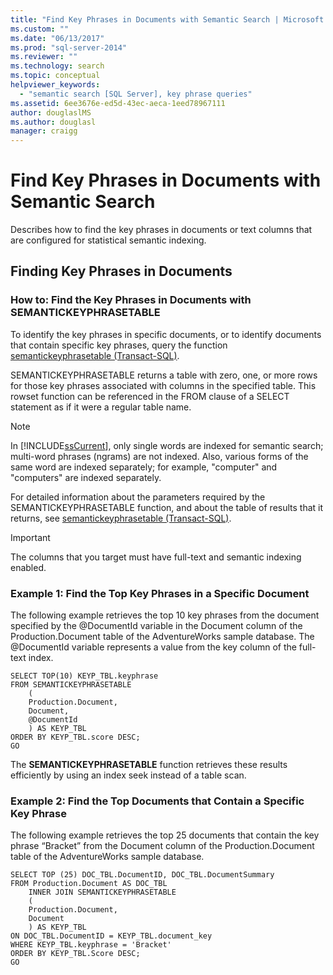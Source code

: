 ```yaml
---
title: "Find Key Phrases in Documents with Semantic Search | Microsoft Docs"
ms.custom: ""
ms.date: "06/13/2017"
ms.prod: "sql-server-2014"
ms.reviewer: ""
ms.technology: search
ms.topic: conceptual
helpviewer_keywords: 
  - "semantic search [SQL Server], key phrase queries"
ms.assetid: 6ee3676e-ed5d-43ec-aeca-1eed78967111
author: douglaslMS
ms.author: douglasl
manager: craigg
---
```

# Find Key Phrases in Documents with Semantic Search
  Describes how to find the key phrases in documents or text columns that are configured for statistical semantic indexing.  
  
##  <a name="BasicsQueryKey"></a> Finding Key Phrases in Documents  
  
###  <a name="howtofind"></a> How to: Find the Key Phrases in Documents with SEMANTICKEYPHRASETABLE  
 To identify the key phrases in specific documents, or to identify documents that contain specific key phrases, query the function [semantickeyphrasetable &#40;Transact-SQL&#41;](/sql/relational-databases/system-functions/semantickeyphrasetable-transact-sql).  
  
 SEMANTICKEYPHRASETABLE returns a table with zero, one, or more rows for those key phrases associated with columns in the specified table. This rowset function can be referenced in the FROM clause of a SELECT statement as if it were a regular table name.  
  
> [!NOTE]  
>  In [!INCLUDE[ssCurrent](../../includes/sscurrent-md.md)], only single words are indexed for semantic search; multi-word phrases (ngrams) are not indexed. Also, various forms of the same word are indexed separately; for example, "computer" and "computers" are indexed separately.  
  
 For detailed information about the parameters required by the SEMANTICKEYPHRASETABLE function, and about the table of results that it returns, see [semantickeyphrasetable &#40;Transact-SQL&#41;](/sql/relational-databases/system-functions/semantickeyphrasetable-transact-sql).  
  
> [!IMPORTANT]  
>  The columns that you target must have full-text and semantic indexing enabled.  
  
###  <a name="HowToTopPhrases"></a> Example 1: Find the Top Key Phrases in a Specific Document  
 The following example retrieves the top 10 key phrases from the document specified by the @DocumentId variable in the Document column of the Production.Document table of the AdventureWorks sample database. The @DocumentId variable represents a value from the key column of the full-text index.  
  
```tsql  
SELECT TOP(10) KEYP_TBL.keyphrase  
FROM SEMANTICKEYPHRASETABLE  
    (  
    Production.Document,  
    Document,  
    @DocumentId  
    ) AS KEYP_TBL  
ORDER BY KEYP_TBL.score DESC;  
GO  
```  
  
 The **SEMANTICKEYPHRASETABLE** function retrieves these results efficiently by using an index seek instead of a table scan.  
  
###  <a name="HowToTopDocuments"></a> Example 2: Find the Top Documents that Contain a Specific Key Phrase  
 The following example retrieves the top 25 documents that contain the key phrase “Bracket” from the Document column of the Production.Document table of the AdventureWorks sample database.  
  
```tsql  
SELECT TOP (25) DOC_TBL.DocumentID, DOC_TBL.DocumentSummary  
FROM Production.Document AS DOC_TBL  
    INNER JOIN SEMANTICKEYPHRASETABLE  
    (  
    Production.Document,  
    Document  
    ) AS KEYP_TBL  
ON DOC_TBL.DocumentID = KEYP_TBL.document_key  
WHERE KEYP_TBL.keyphrase = 'Bracket'  
ORDER BY KEYP_TBL.Score DESC;  
GO  
```  
  
  
